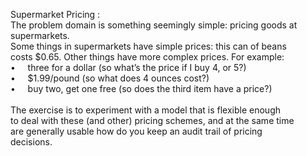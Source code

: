 Supermarket Pricing :<br>
The problem domain is something seemingly simple: pricing goods at<br>
supermarkets.
<br>
Some things in supermarkets have simple prices: this can of beans<br>
costs $0.65. Other things have more complex prices. For example:<br>
•     three for a dollar (so what’s the price if I buy 4, or 5?)<br>
•     $1.99/pound (so what does 4 ounces cost?)<br>
•     buy two, get one free (so does the third item have a price?)<br>
<br>
The exercise is to experiment with a model that is flexible enough<br>
to deal with these (and other) pricing schemes, and at the same time<br>
are generally usable how do you keep an audit trail of pricing<br>
decisions.<br>
<br>
